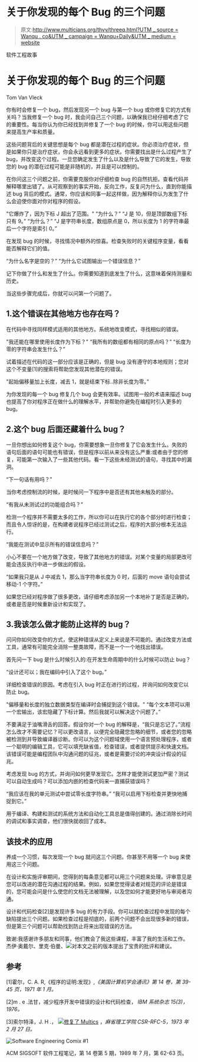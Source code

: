 # 关于你发现的每个 Bug 的三个问题

> 原文:[http://www.multicians.org/thvv/threeq.html?UTM _ source = Wanqu . co&UTM _ campaign = Wanqu+Daily&UTM _ medium = website](http://www.multicians.org/thvv/threeq.html?utm_source=wanqu.co&utm_campaign=Wanqu+Daily&utm_medium=website)

软件工程故事

# 关于你发现的每个 Bug 的三个问题

Tom Van Vleck

你有时会修复一个 bug，然后发现另一个 bug 与第一个 bug 或你修复它的方式有关吗？当我修复一个 bug 时，我会问自己三个问题，以确保我已经仔细考虑了它的重要性。每当你认为你已经找到并修复了一个 bug 的时候，你可以用这些问题来提高生产率和质量。

这些问题背后的关键思想是每个 bug 都是潜在过程的症状。你必须治疗症状，但是如果你只是治疗症状，你会永远看到更多的症状。你需要找出是什么过程产生了 bug，并改变这个过程。一旦您确定发生了什么以及是什么导致了它的发生，导致您的 bug 的潜在过程可能是非随机的，并且是可以控制的。

在你问这三个问题之前，你需要克服你对仔细检查 bug 的自然抗拒。查看代码并解释哪里出错了。从可观察到的事实开始，反向工作，反复问为什么，直到你能描述 bug 背后的模式。通常，你应该和同事一起这样做，因为解释你认为发生了什么会迫使你面对你对程序的假设。

"它爆炸了，因为下标 J 超出了范围。"
“为什么？”
“J 是 10，但是顶部数组下标只有 9。”
“为什么？”
“J 是字符串长度，数组原点是 0，所以长度为 1 的字符串最后一个字符是索引 0。”

在发现 bug 的时候，寻找情况中额外的惊喜。检查失败时的关键程序变量，看看能否解释它们的值。

“为什么名字是空的？”
“为什么它试图输出一个错误信息？”

记下你做了什么和发生了什么。你需要知道到底发生了什么，这意味着保持测量和历史。

当这些步骤完成后，你就可以问第一个问题了。

## 1.这个错误在其他地方也存在吗？

在代码中寻找同样模式适用的其他地方。系统地改变模式，寻找相似的错误。

"我还能在哪里使用长度作为下标？"
“我所有的数组都有相同的原点吗？”
“长度为零的字符串会发生什么？”

试着描述在代码的这一部分应该是正确的，但是 bug 没有遵守的本地规则；您对这个不变量[1]的搜索将帮助您发现其他潜在的错误。

"起始偏移量加上长度，减去 1，就是结束下标..除非长度为零。”

为你发现的每一个 bug 修复几个 bug 会更有效率。试图用一般的术语来描述 bug 也提高了你对程序正在做什么的理解水平，并帮助你避免在编程时引入更多的 bug。

## 2.这个 bug 后面还藏着什么 bug？

一旦你想出如何修复这个 bug，你需要想象一旦你修复了它会发生什么。失败的语句后面的语句可能也有错误，但是程序以前从来没有这么严重:或者由于您的修复，可能第一次输入了一些其他代码。看一下这些未经测试的语句，寻找其中的漏洞。

“下一句话有用吗？”

当你考虑控制流的时候，是时候问一下程序中是否还有其他未触及的部分。

“有我从未测试过的功能组合吗？”

检测一个程序并不需要太多的工作，所以你可以在执行它的各个部分时进行检查；而且令人惊讶的是，在构建者说程序已经过测试之后，程序的大部分根本无法运行。

“我能在测试中显示所有的错误信息吗？”

小心不要在一个地方做了改变，导致了其他地方的错误。对某个变量的局部更改可能会违反执行中进一步做出的假设。

“如果我只是从 J 中减去 1，那么当字符串长度为 0 时，后面的 move 语句会尝试移动-1 个字符。”

如果您已经对程序做了很多更改，请仔细考虑添加另一个本地补丁是否是正确的，或者是否是时候重新设计和实现了。

## 3.我该怎么做才能防止这样的 bug？

问问你如何改变你的方式，使这种错误从定义上来说是不可能的。通过改变方法或工具，通常有可能完全消除一整类故障，而不是一个一个地找出错误。

首先问一下 bug 是什么时候引入的:在开发生命周期中的什么时候可以防止 bug？

“设计还可以；我在编码中引入了这个 bug。”

详细检查错误的原因。考虑在引入 bug 时正在进行的过程，并询问如何改变它以防止 bug。

"偏移量和长度的独立数据类型在编译时会捕捉到这个错误。"
“每个文本项可以用一个宏输出，该宏隐藏了下标计算。然后我就可以解决这个问题了。”

不要满足于油嘴滑舌的回答。假设你对一个 bug 的解释是，“我只是忘记了。”流程怎么改才不需要记忆？可以更改语言，以便完全隐藏您忽略的细节，或者您的忽略被检测到并导致编译器诊断。你可以为这个问题域使用一个语言预处理程序，或者一个聪明的编辑工具，它可以填充缺省值，检查错误，或者提供提示和快速文档。该错误可能是编程团队中沟通问题的征兆，或者是需要讨论的冲突设计假设的征兆。

考虑发现 bug 的方式，并询问如何更早发现它。怎样才能使测试更加严密？测试可以自动生成吗？可以添加内嵌的检查代码来一直捕获错误吗？

“我应该在我的单元测试中尝试零长度字符串。”
“我可以启用下标检查并更快地捕捉到它。”

用于编译、构建和测试的系统方法和自动化工具总是值得创建的。通过消除长时间的调试和事实调查，他们很快就收回了成本。

## 该技术的应用

养成一个习惯，每次发现一个 bug 就问这三个问题。你甚至不用等一个 bug 来使用这三个问题。

在设计和实施评审期间，您得到的每条意见都可以用三个问题来处理。评审意见是您可以改进的潜在沟通过程的结果。例如，如果您觉得读者对规范的评论是错误的，您可能会问是什么使您的文档无法被理解，以及您如何才能更好地与审阅者沟通。

设计和代码检查[2]是发现许多 bug 的有力手段。你可以就检查过程中发现的每个缺陷提出三个问题。如果检查过程是彻底的，前两个问题不会出现很多新的错误，但是第三个问题可以帮助找到防止将来出现错误的方法。

致谢:我感谢许多朋友和同事，他们教会了我这些课程，丰富了我的生活和工作。杰伊·奥戴尔、里克·伯曼、[![](../Images/157f20c209bbbd59e762e5063c8655d1.png)](http://tomdemarco.com/ "new window: http://tomdemarco.com/")对本文之前的版本提出了宝贵的批评和建议。

## 参考

[1]霍尔，C. A. R,《程序的证明:发现》,<cite>《美国计算机学会通讯》第 14 卷，第 39-45 页，1971 年 1 月。</cite>

[2]m . e .法甘，减少程序开发中错误的设计和代码检查， <cite>IBM 系统杂志 15(3)，1976。</cite>

[3]索尔特泽，J. H .， [![](../Images/157f20c209bbbd59e762e5063c8655d1.png)修复了 Multics](http://mit.edu/saltzer/www/publications/rfc/csr-rfc-005.pdf "new window: http://mit.edu/saltzer/www/publications/rfc/csr-rfc-005.pdf") ，<cite>麻省理工学院 CSR-RFC-5，1973 年 2 月 27 日。</cite>

![Software Engineering Comix #1](../Images/45fb261a36dbb38c4f52a49d5aba27c9.png)

ACM SIGSOFT 软件工程笔记，第 14 卷第 5 期，1989 年 7 月，第 62-63 页。